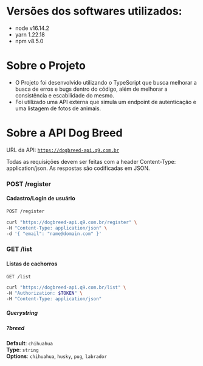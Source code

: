 # Versões dos softwares utilizados:  
  - node v16.14.2  
  - yarn 1.22.18  
  - npm v8.5.0 
  
# Sobre o Projeto
  
  - O Projeto foi desenvolvido utilizando o TypeScript que busca melhorar a busca de erros e bugs dentro do código, além de melhorar a consistência e escabilidade do mesmo.
  -  Foi utilizado uma API externa que simula um endpoint de autenticação e uma listagem de fotos de animais.
  
  
# Sobre a API Dog Breed

URL da API: [`https://dogbreed-api.q9.com.br`](https://dogbreed-api.q9.com.br)

Todas as requisições devem ser feitas com a header Content-Type: application/json.
As respostas são codificadas em JSON.

### POST /register

#### Cadastro/Login de usuário

```bash
POST /register
```

```bash
curl "https://dogbreed-api.q9.com.br/register" \
-H "Content-Type: application/json" \
-d '{ "email": "name@domain.com" }'
```

### GET /list

#### Listas de cachorros

```bash
GET /list
```

```bash
curl "https://dogbreed-api.q9.com.br/list" \
-H "Authorization: $TOKEN" \
-H "Content-Type: application/json"
```

##### Querystring

##### ?breed

**Default**: `chihuahua`<br/>
**Type**: `string`<br/>
**Options**: `chihuahua`, `husky`, `pug`, `labrador`

